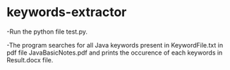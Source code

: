# keywords-extractor
-Run the python file test.py.

-The program searches for all Java keywords present in KeywordFile.txt in pdf file JavaBasicNotes.pdf and prints the occurence of each keywords in Result.docx file.
